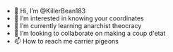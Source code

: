 - 👋 Hi, I’m @KillerBean183
- 👀 I’m interested in knowing your coordinates
- 🌱 I’m currently learning anarchist theocracy
- 💞️ I’m looking to collaborate on making a coup d'etat
- 📫 How to reach me carrier pigeons

<!---
KillerBean183/KillerBean183 is a ✨ special ✨ repository because its `README.md` (this file) appears on your GitHub profile.
You can click the Preview link to take a look at your changes.
--->
